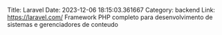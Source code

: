 Title: Laravel
Date: 2023-12-06 18:15:03.361667
Category: backend
Link: https://laravel.com/
Framework PHP completo para desenvolvimento de sistemas e gerenciadores de conteudo
